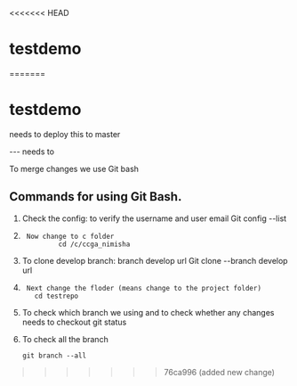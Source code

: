 <<<<<<< HEAD
# testdemo
=======
# testdemo
needs to deploy this to master

--- needs to 

To merge changes we use Git bash

Commands for using Git Bash.
-------------------------------

1.	Check the config: to verify the username and user email
		Git config --list
2.      Now change to c folder
                cd /c/ccga_nimisha

3.	To clone develop branch: branch develop url
	     Git clone --branch  develop  url
4.      Next change the floder (means change to the project folder)
	      cd testrepo  

5.    To check which branch we using and to check whether any changes needs to checkout
              git status

6.    To check all the branch


	      git branch --all



>>>>>>> 76ca996 (added new change)
